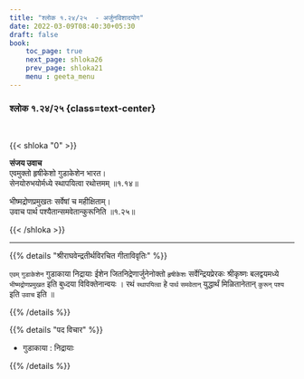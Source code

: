 ```yaml
---
title: "श्लोक १.२४/२५  - अर्जुनविशादयोग"
date: 2022-03-09T08:40:30+05:30
draft: false
book:
    toc_page: true
    next_page: shloka26
    prev_page: shloka21
    menu : geeta_menu
---
```



### श्लोक १.२४/२५ {class=text-center}

<br/>

{{< shloka  "0"  >}}

**संजय उवाच**  
एवमुक्तो हृषीकेशो गुडाकेशेन भारत।  
सेनयोरुभयोर्मध्ये स्थापयित्वा रथोत्तमम्  ॥१.१४॥


भीष्मद्रोणप्रमुखतः सर्वेषां च महीक्षिताम्।  
उवाच पार्थ पश्यैतान्समवेतान्कुरूनिति  ॥१.२५॥

{{< /shloka >}}

---

{{% details "श्रीराघवेन्द्रतीर्थविरचित गीताविवृतिः" %}}

`एवम्`  `गुडाकेशेन`  गुडाकाया निद्रायाः ईशेन 
जितनिद्रेणार्जुनेनोक्तो  `हृषीकेशः` सर्वेन्द्रियप्रेरकः 
श्रीकृष्णः बलद्वयमध्ये  `भीष्मद्रोणप्रमुखत` इति बुध्दया 
विविक्तेनान्वयः  ।
रथं `स्थापयित्वा` हे  `पार्थ` `समवेतान्` युद्धार्थं 
मिळितानेतान् `कुरून्` `पश्य` इति `उवाच` इति ॥

{{% /details %}}



{{% details "पद विचार" %}}

- गुडाकाया : निद्रायाः

{{% /details %}}